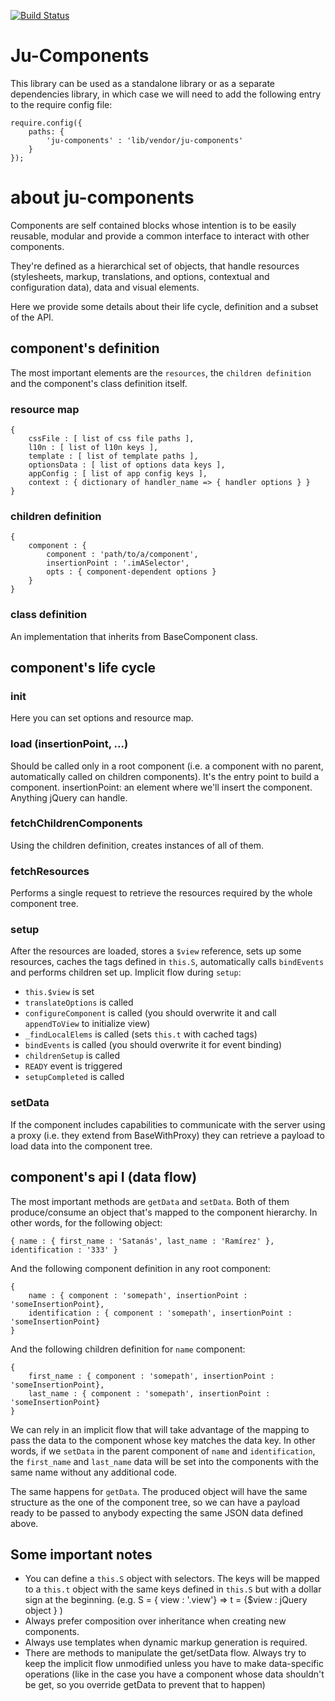 [![Build Status](https://travis-ci.org/hulilabs/ju-components.svg?branch=master)](https://travis-ci.org/hulilabs/ju-components)

# Ju-Components
This library can be used as a standalone library or as a separate dependencies library, in which case we will need to add the following entry to the require config file:

    require.config({
        paths: {
            'ju-components' : 'lib/vendor/ju-components'
        }
    });

# about ju-components
Components are self contained blocks whose intention is to be easily reusable, modular and provide a common interface to interact with other components.

They're defined as a hierarchical set of objects, that handle resources (stylesheets, markup, translations, and options, contextual and configuration data), data and visual elements.

Here we provide some details about their life cycle, definition and a subset of the API.

## component's definition
The most important elements are the `resources`, the `children definition` and the component's class definition itself.

### resource map

    {
        cssFile : [ list of css file paths ],
        l10n : [ list of l10n keys ],
        template : [ list of template paths ],
        optionsData : [ list of options data keys ],
        appConfig : [ list of app config keys ],
        context : { dictionary of handler_name => { handler options } }
    }

### children definition

    {
        component : {
            component : 'path/to/a/component',
            insertionPoint : '.imASelector',
            opts : { component-dependent options }
        }
    }

### class definition

An implementation that inherits from BaseComponent class.


## component's life cycle

### init

Here you can set options and resource map.

### load (insertionPoint, ...)

Should be called only in a root component (i.e. a component with no parent, automatically called on children components).  It's the entry point to build a component.
insertionPoint: an element where we'll insert the component. Anything jQuery can handle.

### fetchChildrenComponents

Using the children definition, creates instances of all of them.

### fetchResources

Performs a single request to retrieve the resources required by the whole component tree.

### setup

After the resources are loaded, stores a `$view` reference, sets up some resources, caches the tags defined in `this.S`, automatically calls `bindEvents` and performs children set up.
Implicit flow during `setup`:
* `this.$view` is set
* `translateOptions` is called
* `configureComponent` is called (you should overwrite it and call `appendToView` to initialize view)
* `_findLocalElems` is called (sets `this.t` with cached tags)
* `bindEvents` is called (you should overwrite it for event binding)
* `childrenSetup` is called
* `READY` event is triggered
* `setupCompleted` is called

### setData

If the component includes capabilities to communicate with the server using a proxy (i.e. they extend from BaseWithProxy) they can retrieve a payload to load data into the component tree.

## component's api I (data flow)

The most important methods are `getData` and `setData`.  Both of them produce/consume an object that's mapped to the component hierarchy.  In other words, for the following object:

    { name : { first_name : 'Satanás', last_name : 'Ramírez' }, identification : '333' }

And the following component definition in any root component:

    {
        name : { component : 'somepath', insertionPoint : 'someInsertionPoint},
        identification : { component : 'somepath', insertionPoint : 'someInsertionPoint}
    }

And the following children definition for `name` component:

    {
        first_name : { component : 'somepath', insertionPoint : 'someInsertionPoint},
        last_name : { component : 'somepath', insertionPoint : 'someInsertionPoint}
    }

We can rely in an implicit flow that will take advantage of the mapping to pass the data to the component whose key matches the data key.  In other words, if we `setData` in the parent component of `name` and `identification`, the `first_name` and `last_name` data will be set into the components with the same name without any additional code.

The same happens for `getData`.  The produced object will have the same structure as the one of the component tree, so we can have a payload ready to be passed to anybody expecting the same JSON data defined above.

## Some important notes

* You can define a `this.S` object with selectors.  The keys will be mapped to a `this.t` object with the same keys defined in `this.S` but with a dollar sign at the beginning. (e.g. S = { view : '.view'} => t = {$view : jQuery object } )
* Always prefer composition over inheritance when creating new components.
* Always use templates when dynamic markup generation is required.
* There are methods to manipulate the get/setData flow.  Always try to keep the implicit flow unmodified unless you have to make data-specific operations (like in the case you have a component whose data shouldn't be get, so you override getData to prevent that to happen)
